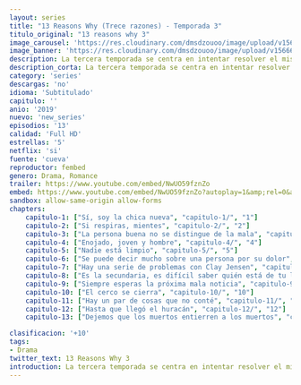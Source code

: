 ```yaml
---
layout: series
title: "13 Reasons Why (Trece razones) - Temporada 3"
titulo_original: "13 reasons why 3"
image_carousel: 'https://res.cloudinary.com/dmsdzouoo/image/upload/v1566688002/13-3-reason-min_olcqlv.jpg'
image_banner: 'https://res.cloudinary.com/dmsdzouoo/image/upload/v1566688006/13reasonswhyseason3-min_fwmlxz.jpg'
description: La tercera temporada se centra en intentar resolver el misterio de quién asesinó a Bryce Walker (Justin Prentice), villano de las dos primeras temporadas, pues fue quien violó a Jessica Davis (Alisha Boe) y martirizó a Hannah Baker (Langford) hasta impulsarla al suicidio.
description_corta: La tercera temporada se centra en intentar resolver el misterio de quién asesinó a Bryce Walker (Justin Prentice), villano de las dos primeras temporadas, pues fue quien violó a Jessica Davis (Alisha Boe) y martirizó a Hannah Baker (Langford) hasta impulsarla al suicidio.
category: 'series'
descargas: 'no'
idioma: 'Subtitulado'
capitulo: ''
anio: '2019'
nuevo: 'new_series'
episodios: '13'
calidad: 'Full HD'
estrellas: '5'
netflix: 'si'
fuente: 'cueva'
reproductor: fembed
genero: Drama, Romance
trailer: https://www.youtube.com/embed/NwUO59fznZo
embed: https://www.youtube.com/embed/NwUO59fznZo?autoplay=1&amp;rel=0&amp;hd=1&border=0&wmode=opaque&enablejsapi=1&modestbranding=1&controls=1&showinfo=0
sandbox: allow-same-origin allow-forms 
chapters:
    capitulo-1: ["Sí, soy la chica nueva", "capitulo-1/", "1"]
    capitulo-2: ["Si respiras, mientes", "capitulo-2/", "2"]
    capitulo-3: ["La persona buena no se distingue de la mala", "capitulo-3/", "3"]
    capitulo-4: ["Enojado, joven y hombre", "capitulo-4/", "4"]
    capitulo-5: ["Nadie está limpio", "capitulo-5/", "5"]
    capitulo-6: ["Se puede decir mucho sobre una persona por su dolor", "capitulo-6/", "6"]
    capitulo-7: ["Hay una serie de problemas con Clay Jensen", "capitulo-7/", "7"]
    capitulo-8: ["Es la secundaria, es difícil saber quién está de tu lado", "capitulo-8/", "8"]
    capitulo-9: ["Siempre esperas la próxima mala noticia", "capitulo-9/", "9"]
    capitulo-10: ["El cerco se cierra", "capitulo-10/", "10"]
    capitulo-11: ["Hay un par de cosas que no conté", "capitulo-11/", "11"]
    capitulo-12: ["Hasta que llegó el huracán", "capitulo-12/", "12"]
    capitulo-13: ["Dejemos que los muertos entierren a los muertos", "capitulo-13/", "13"]

clasificacion: '+10'
tags:
- Drama
twitter_text: 13 Reasons Why 3
introduction: La tercera temporada se centra en intentar resolver el misterio de quién asesinó a Bryce Walker (Justin Prentice), villano de las dos primeras temporadas, pues fue quien violó a Jessica Davis (Alisha Boe) y martirizó a Hannah Baker (Langford) hasta impulsarla al suicidio.
---
```













